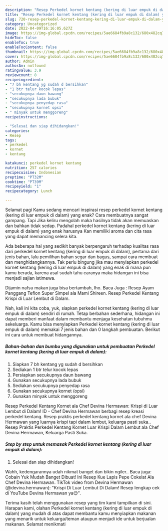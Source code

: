 ```yaml
---
description: "Resep Perkedel kornet kentang (kering di luar empuk di dalam) yang Menggugah Selera, Buat Buka Puasa Enak"
title: "Resep Perkedel kornet kentang (kering di luar empuk di dalam) yang Menggugah Selera, Buat Buka Puasa Enak"
slug: 720-resep-perkedel-kornet-kentang-kering-di-luar-empuk-di-dalam-yang-menggugah-selera-buat-buka-puasa-enak
category: Uncategorized
date: 2022-04-09T16:16:05.627Z
image: https://img-global.cpcdn.com/recipes/5ae6684fb9a8c132/680x482cq70/perkedel-kornet-kentang-kering-di-luar-empuk-di-dalam-foto-resep-utama.jpg
hideToc: false
enableToc: true
enableTocContent: false
thumbnail: https://img-global.cpcdn.com/recipes/5ae6684fb9a8c132/680x482cq70/perkedel-kornet-kentang-kering-di-luar-empuk-di-dalam-foto-resep-utama.jpg
cover: https://img-global.cpcdn.com/recipes/5ae6684fb9a8c132/680x482cq70/perkedel-kornet-kentang-kering-di-luar-empuk-di-dalam-foto-resep-utama.jpg
author: Admin
authorAv: notfound
ratingvalue: 3.9
reviewcount: 8
recipeingredient:
- "7 bh kentang yg sudah d bersihkan"
- "1 btr telur kocok lepas"
- "secukupnya daun bawang"
- "secukupnya lada bubuk"
- "secukupnya penyedap rasa"
- "secukupnya kornet opsi"
- " minyak untuk menggoreng"
recipeinstructions:

- "Selesai dan siap dihidangkan!"
categories:
- Resep
tags:
- perkedel
- kornet
- kentang

katakunci: perkedel kornet kentang 
nutrition: 257 calories
recipecuisine: Indonesian
preptime: "PT32M"
cooktime: "PT39M"
recipeyield: "1"
recipecategory: Lunch

---
```



Selamat pagi Kamu sedang mencari inspirasi resep perkedel kornet kentang (kering di luar empuk di dalam) yang enak? Cara membuatnya sangat gampang. Tapi Jika keliru mengolah maka hasilnya tidak akan memuaskan dan bahkan tidak sedap. Padahal perkedel kornet kentang (kering di luar empuk di dalam) yang enak harusnya Kan memiliki aroma dan cita rasa yang dapat memancing selera kita.


Ada beberapa hal yang sedikit banyak berpengaruh terhadap kualitas rasa dari perkedel kornet kentang (kering di luar empuk di dalam), pertama dari jenis bahan, lalu pemilihan bahan segar dan bagus, sampai cara membuat dan menghidangkannya. Tak perlu bingung jika mau menyiapkan perkedel kornet kentang (kering di luar empuk di dalam) yang enak di mana pun kamu berada, karena asal sudah tahu caranya maka hidangan ini bisa menjadi sajian istimewa.

Dijamin nafsu makan juga bisa bertambah, lho. Baca Juga : Resep Ayam Panggang Teflon Super Simpel ala Mami Shireen. Resep Perkedel Kentang Krispi di Luar Lembut di Dalam.


Nah, kali ini kita coba, yuk, siapkan perkedel kornet kentang (kering di luar empuk di dalam) sendiri di rumah. Tetap berbahan sederhana, hidangan ini dapat memberi manfaat dalam membantu menjaga kesehatan tubuhmu sekeluarga. Kamu bisa menyiapkan Perkedel kornet kentang (kering di luar empuk di dalam) memakai 7 jenis bahan dan 0 langkah pembuatan. Berikut ini cara untuk membuat hidangannya.

<!--inarticleads1-->

##### Bahan-bahan dan bumbu yang digunakan untuk pembuatan Perkedel kornet kentang (kering di luar empuk di dalam):

1. Siapkan 7 bh kentang yg sudah d bersihkan
1. Sediakan 1 btr telur kocok lepas
1. Persiapkan secukupnya daun bawang
1. Gunakan secukupnya lada bubuk
1. Sediakan secukupnya penyedap rasa
1. Gunakan secukupnya kornet (opsi)
1. Gunakan  minyak untuk menggoreng


Resep Perkedel Kentang Kornet ala Chef Devina Hermawan: Krispi di Luar Lembut di Dalam! ID - Chef Devina Hermawan berbagi resep kreasi perkedel kentang. Resep praktis perkedel kentang kornet ala chef Devina Hermawan yang luarnya krispi tapi dalam lembut, keluarga pasti suka.. Resep Praktis Perkedel Kentang Kornet Luar Krispi Dalam Lembut ala Chef Devina Hermawan, Keluarga Pasti Suka. 

<!--inarticleads2-->

##### Step by step untuk memasak Perkedel kornet kentang (kering di luar empuk di dalam):


1. Selesai dan siap dihidangkan!

Wahh, kedengarannya udah nikmat banget dan bikin ngiler.. Baca juga: Cobain Yuk Mudah Banget Dibuat! Ini Resep Kue Lapis Pepe Cokelat Ala Chef Devina Hermawan. TikTok video from Devina Hermawan (@devina.hermawan): &#34;Krispi Di Luar Lembut Di Dalam! Resep lengkap cek di YouTube Devina Hermawan ya😉&#34;. 

Terima kasih telah menggunakan resep yang tim kami tampilkan di sini. Harapan kami, olahan Perkedel kornet kentang (kering di luar empuk di dalam) yang mudah di atas dapat membantu kamu menyiapkan makanan yang menarik untuk keluarga/teman ataupun menjadi ide untuk berjualan makanan. Selamat menikmati
